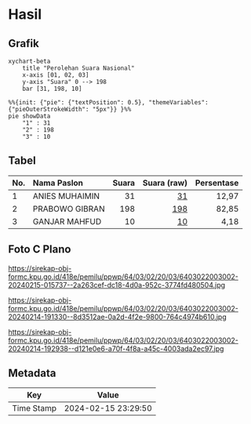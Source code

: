# Hasil

## Grafik

```mermaid
xychart-beta
    title "Perolehan Suara Nasional"
    x-axis [01, 02, 03]
    y-axis "Suara" 0 --> 198
    bar [31, 198, 10]
```

```mermaid
%%{init: {"pie": {"textPosition": 0.5}, "themeVariables": {"pieOuterStrokeWidth": "5px"}} }%%
pie showData
    "1" : 31
    "2" : 198
    "3" : 10
```

## Tabel

| No. | Nama Paslon    | Suara | Suara (raw) | Persentase |
|:--- |:-------------- | -----:| -----------:| ----------:|
| 1   | ANIES MUHAIMIN | 31    | [31][p-1]   | 12,97      |
| 2   | PRABOWO GIBRAN | 198   | [198][p-2]  | 82,85      |
| 3   | GANJAR MAHFUD  | 10    | [10][p-3]   | 4,18       |


[p-1]: https://github.com/gigit-pemilu/pemilu-2024/blob/main/pilpres/hitung-suara/sub/64-kalimantan-timur/sub/03-berau/sub/02-talisayan/sub/2003-talisayan/sub/002-tps/sub/paslon-1.txt
[p-2]: https://github.com/gigit-pemilu/pemilu-2024/blob/main/pilpres/hitung-suara/sub/64-kalimantan-timur/sub/03-berau/sub/02-talisayan/sub/2003-talisayan/sub/002-tps/sub/paslon-2.txt
[p-3]: https://github.com/gigit-pemilu/pemilu-2024/blob/main/pilpres/hitung-suara/sub/64-kalimantan-timur/sub/03-berau/sub/02-talisayan/sub/2003-talisayan/sub/002-tps/sub/paslon-3.txt

## Foto C Plano

https://sirekap-obj-formc.kpu.go.id/418e/pemilu/ppwp/64/03/02/20/03/6403022003002-20240215-015737--2a263cef-dc18-4d0a-952c-3774fd480504.jpg

https://sirekap-obj-formc.kpu.go.id/418e/pemilu/ppwp/64/03/02/20/03/6403022003002-20240214-191330--8d3512ae-0a2d-4f2e-9800-764c4974b610.jpg

https://sirekap-obj-formc.kpu.go.id/418e/pemilu/ppwp/64/03/02/20/03/6403022003002-20240214-192938--d121e0e6-a70f-4f8a-a45c-4003ada2ec97.jpg


## Metadata

| Key        | Value               |
| ---------- | ------------------- |
| Time Stamp | 2024-02-15 23:29:50 |




